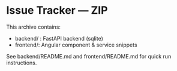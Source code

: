 # Issue Tracker — ZIP

This archive contains:
- backend/ : FastAPI backend (sqlite)
- frontend/: Angular component & service snippets

See backend/README.md and frontend/README.md for quick run instructions.
